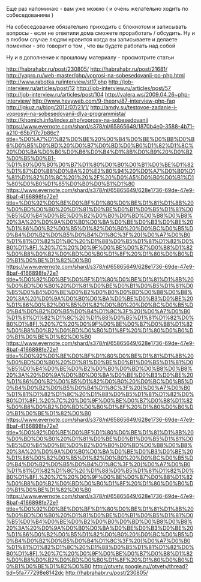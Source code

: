Еще раз напоминаю - вам уже можно ( и очень желательно ходить по собеседованиям )

На собеседование обязательно приходить с блокнотом и записывать вопросы - если не ответили дома сможете проработать / обсудить. Ну и в любом случае людям нравится когда вы записываете и делаете поментки - это говорит о том , что вы будете работать над собой

Ну и в дополнение к прошлому материалу - просмотрите статьи

http://habrahabr.ru/post/230805/
http://habrahabr.ru/post/21681/
http://yapro.ru/web-master/php/voprosi-na-sobesedovanii-po-php.html
http://www.rabotka.ru/interview/st17.php
http://job-interview.ru/articles/post/12
http://job-interview.ru/articles/post/57
http://job-interview.ru/articles/post/104
http://valera.ws/2009.04.26~php-interview/
http://www.hevyweb.com/9-theory/87-interview-php-faq
http://igkuz.ru/blog/2012/07/21/1/
http://amdy.su/testovoe-zadanie-i-voprosyi-na-sobesedovanii-dlya-programmista/
http://khomich.info/index.php/voprosy-na-sobesedovanii
https://www.evernote.com/shard/s378/nl/65865649/1870b4e0-3588-4b71-a210-65b717c7b86c?title=%D0%A7%D1%82%D0%BE%20%D0%B4%D0%BE%D0%BB%D0%B6%D0%B5%D0%BD%20%D0%B7%D0%BD%D0%B0%D1%82%D1%8C%20%D0%BA%D0%B0%D0%B6%D0%B4%D1%8B%D0%B9%20%D0%B2%D0%B5%D0%B1-%D1%80%D0%B0%D0%B7%D1%80%D0%B0%D0%B1%D0%BE%D1%82%D1%87%D0%B8%D0%BA%20%E2%80%94%20%D0%A7%D0%B0%D1%81%D1%82%D1%8C%201%20%2F%20%D0%A5%D0%B0%D0%B1%D1%80%D0%B0%D1%85%D0%B0%D0%B1%D1%80
https://www.evernote.com/shard/s378/nl/65865649/628e1736-69de-47e9-8baf-4166898fe72e?title=%D0%92%D0%BE%D0%BF%D1%80%D0%BE%D1%81%D1%8B%20%D0%BD%D0%B0%20%D1%81%D0%BE%D0%B1%D0%B5%D1%81%D0%B5%D0%B4%D0%BE%D0%B2%D0%B0%D0%BD%D0%B8%D0%B8%20%3A%20%D0%9A%D0%B0%D0%BA%D0%BE%D0%B3%D0%BE%20%D1%86%D0%B2%D0%B5%D1%82%D0%B0%20%D0%BC%D0%B5%D0%B4%D0%B2%D0%B5%D0%B4%D1%8C%3F%20(%D0%A7%D0%B0%D1%81%D1%82%D1%8C%20%D1%88%D0%B5%D1%81%D1%82%D0%B0%D1%8F).%20%7C%20%D0%9F%D0%BE%D0%B7%D0%B8%D1%82%D0%B8%D0%B2%D0%BD%D0%B0%D1%8F%20%D1%80%D0%B0%D0%B1%D0%BE%D1%82%D0%B0
https://www.evernote.com/shard/s378/nl/65865649/628e1736-69de-47e9-8baf-4166898fe72e?title=%D0%92%D0%BE%D0%BF%D1%80%D0%BE%D1%81%D1%8B%20%D0%BD%D0%B0%20%D1%81%D0%BE%D0%B1%D0%B5%D1%81%D0%B5%D0%B4%D0%BE%D0%B2%D0%B0%D0%BD%D0%B8%D0%B8%20%3A%20%D0%9A%D0%B0%D0%BA%D0%BE%D0%B3%D0%BE%20%D1%86%D0%B2%D0%B5%D1%82%D0%B0%20%D0%BC%D0%B5%D0%B4%D0%B2%D0%B5%D0%B4%D1%8C%3F%20(%D0%A7%D0%B0%D1%81%D1%82%D1%8C%20%D1%88%D0%B5%D1%81%D1%82%D0%B0%D1%8F).%20%7C%20%D0%9F%D0%BE%D0%B7%D0%B8%D1%82%D0%B8%D0%B2%D0%BD%D0%B0%D1%8F%20%D1%80%D0%B0%D0%B1%D0%BE%D1%82%D0%B0
https://www.evernote.com/shard/s378/nl/65865649/628e1736-69de-47e9-8baf-4166898fe72e?title=%D0%92%D0%BE%D0%BF%D1%80%D0%BE%D1%81%D1%8B%20%D0%BD%D0%B0%20%D1%81%D0%BE%D0%B1%D0%B5%D1%81%D0%B5%D0%B4%D0%BE%D0%B2%D0%B0%D0%BD%D0%B8%D0%B8%20%3A%20%D0%9A%D0%B0%D0%BA%D0%BE%D0%B3%D0%BE%20%D1%86%D0%B2%D0%B5%D1%82%D0%B0%20%D0%BC%D0%B5%D0%B4%D0%B2%D0%B5%D0%B4%D1%8C%3F%20(%D0%A7%D0%B0%D1%81%D1%82%D1%8C%20%D1%88%D0%B5%D1%81%D1%82%D0%B0%D1%8F).%20%7C%20%D0%9F%D0%BE%D0%B7%D0%B8%D1%82%D0%B8%D0%B2%D0%BD%D0%B0%D1%8F%20%D1%80%D0%B0%D0%B1%D0%BE%D1%82%D0%B0
https://www.evernote.com/shard/s378/nl/65865649/628e1736-69de-47e9-8baf-4166898fe72e?title=%D0%92%D0%BE%D0%BF%D1%80%D0%BE%D1%81%D1%8B%20%D0%BD%D0%B0%20%D1%81%D0%BE%D0%B1%D0%B5%D1%81%D0%B5%D0%B4%D0%BE%D0%B2%D0%B0%D0%BD%D0%B8%D0%B8%20%3A%20%D0%9A%D0%B0%D0%BA%D0%BE%D0%B3%D0%BE%20%D1%86%D0%B2%D0%B5%D1%82%D0%B0%20%D0%BC%D0%B5%D0%B4%D0%B2%D0%B5%D0%B4%D1%8C%3F%20(%D0%A7%D0%B0%D1%81%D1%82%D1%8C%20%D1%88%D0%B5%D1%81%D1%82%D0%B0%D1%8F).%20%7C%20%D0%9F%D0%BE%D0%B7%D0%B8%D1%82%D0%B8%D0%B2%D0%BD%D0%B0%D1%8F%20%D1%80%D0%B0%D0%B1%D0%BE%D1%82%D0%B0
https://www.evernote.com/shard/s378/nl/65865649/628e1736-69de-47e9-8baf-4166898fe72e?title=%D0%92%D0%BE%D0%BF%D1%80%D0%BE%D1%81%D1%8B%20%D0%BD%D0%B0%20%D1%81%D0%BE%D0%B1%D0%B5%D1%81%D0%B5%D0%B4%D0%BE%D0%B2%D0%B0%D0%BD%D0%B8%D0%B8%20%3A%20%D0%9A%D0%B0%D0%BA%D0%BE%D0%B3%D0%BE%20%D1%86%D0%B2%D0%B5%D1%82%D0%B0%20%D0%BC%D0%B5%D0%B4%D0%B2%D0%B5%D0%B4%D1%8C%3F%20(%D0%A7%D0%B0%D1%81%D1%82%D1%8C%20%D1%88%D0%B5%D1%81%D1%82%D0%B0%D1%8F).%20%7C%20%D0%9F%D0%BE%D0%B7%D0%B8%D1%82%D0%B8%D0%B2%D0%BD%D0%B0%D1%8F%20%D1%80%D0%B0%D0%B1%D0%BE%D1%82%D0%B0
http://otvety.google.ru//otvety/thread?tid=5fa777298e8142dc
http://habrahabr.ru/post/230805/
